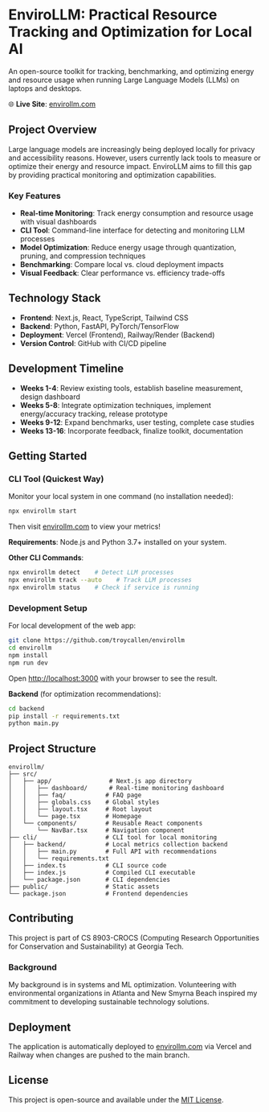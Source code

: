 # EnviroLLM: Practical Resource Tracking and Optimization for Local AI

An open-source toolkit for tracking, benchmarking, and optimizing energy and resource usage when running Large Language Models (LLMs) on laptops and desktops.

🌐 **Live Site**: [envirollm.com](https://envirollm.com)

## Project Overview

Large language models are increasingly being deployed locally for privacy and accessibility reasons. However, users currently lack tools to measure or optimize their energy and resource impact. EnviroLLM aims to fill this gap by providing practical monitoring and optimization capabilities.

### Key Features
- **Real-time Monitoring**: Track energy consumption and resource usage with visual dashboards
- **CLI Tool**: Command-line interface for detecting and monitoring LLM processes
- **Model Optimization**: Reduce energy usage through quantization, pruning, and compression techniques
- **Benchmarking**: Compare local vs. cloud deployment impacts
- **Visual Feedback**: Clear performance vs. efficiency trade-offs

## Technology Stack

- **Frontend**: Next.js, React, TypeScript, Tailwind CSS
- **Backend**: Python, FastAPI, PyTorch/TensorFlow
- **Deployment**: Vercel (Frontend), Railway/Render (Backend)
- **Version Control**: GitHub with CI/CD pipeline

## Development Timeline

- **Weeks 1-4**: Review existing tools, establish baseline measurement, design dashboard
- **Weeks 5-8**: Integrate optimization techniques, implement energy/accuracy tracking, release prototype
- **Weeks 9-12**: Expand benchmarks, user testing, complete case studies
- **Weeks 13-16**: Incorporate feedback, finalize toolkit, documentation

## Getting Started

### CLI Tool (Quickest Way)

Monitor your local system in one command (no installation needed):

```bash
npx envirollm start
```

Then visit [envirollm.com](https://envirollm.com) to view your metrics!

**Requirements**: Node.js and Python 3.7+ installed on your system.

**Other CLI Commands**:
```bash
npx envirollm detect    # Detect LLM processes
npx envirollm track --auto    # Track LLM processes
npx envirollm status    # Check if service is running
```

### Development Setup

For local development of the web app:

```bash
git clone https://github.com/troycallen/envirollm
cd envirollm
npm install
npm run dev
```

Open [http://localhost:3000](http://localhost:3000) with your browser to see the result.

**Backend** (for optimization recommendations):
```bash
cd backend
pip install -r requirements.txt
python main.py
```

## Project Structure

```
envirollm/
├── src/
│   ├── app/                # Next.js app directory
│   │   ├── dashboard/      # Real-time monitoring dashboard
│   │   ├── faq/           # FAQ page
│   │   ├── globals.css    # Global styles
│   │   ├── layout.tsx     # Root layout
│   │   └── page.tsx       # Homepage
│   └── components/        # Reusable React components
│       └── NavBar.tsx     # Navigation component
├── cli/                   # CLI tool for local monitoring
│   ├── backend/           # Local metrics collection backend
│   │   ├── main.py        # Full API with recommendations
│   │   └── requirements.txt
│   ├── index.ts           # CLI source code
│   ├── index.js           # Compiled CLI executable
│   └── package.json       # CLI dependencies
├── public/                # Static assets
└── package.json           # Frontend dependencies
```

## Contributing

This project is part of CS 8903-CROCS (Computing Research Opportunities for Conservation and Sustainability) at Georgia Tech. 

### Background

My background is in systems and ML optimization. Volunteering with environmental organizations in Atlanta and New Smyrna Beach inspired my commitment to developing sustainable technology solutions.

## Deployment

The application is automatically deployed to [envirollm.com](https://envirollm.com) via Vercel and Railway when changes are pushed to the main branch.

## License

This project is open-source and available under the [MIT License](LICENSE).
